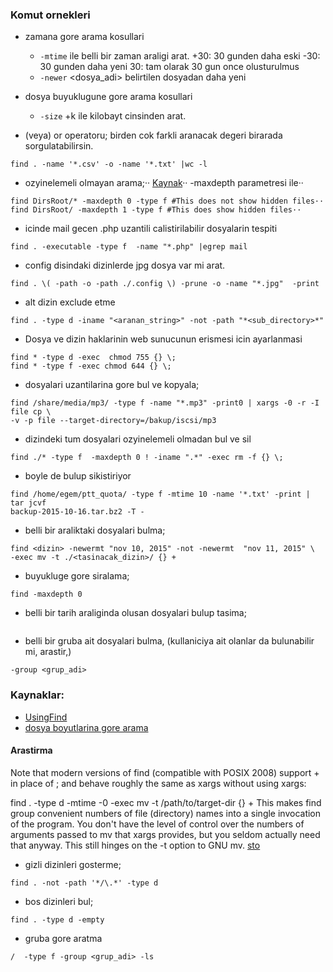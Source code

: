 ### Komut ornekleri 

* zamana gore arama kosullari
    - `-mtime` ile belli bir zaman araligi arat.
        +30: 30 gunden daha eski
        -30: 30 gunden daha yeni
        30: tam olarak 30 gun once olusturulmus
    - `-newer` <dosya_adi> belirtilen dosyadan daha yeni

* dosya buyuklugune gore arama kosullari
    - `-size` +<buyukluk>k ile kilobayt cinsinden arat.

* (veya) or operatoru; birden cok farkli aranacak degeri birarada
  sorgulatabilirsin.

```
find . -name '*.csv' -o -name '*.txt' |wc -l
```

* ozyinelemeli olmayan arama;··
[Kaynak](http://stackoverflow.com/questions/3925337/find-without-recursion)··
-maxdepth parametresi ile··
```
find DirsRoot/* -maxdepth 0 -type f #This does not show hidden files··
find DirsRoot/ -maxdepth 1 -type f #This does show hidden files··
```

* icinde mail gecen .php uzantili calistirilabilir dosyalarin tespiti   
```
find . -executable -type f  -name "*.php" |egrep mail
```

* config disindaki dizinlerde jpg dosya var mi arat.
```
find . \( -path -o -path ./.config \) -prune -o -name "*.jpg"  -print
```

* alt dizin exclude etme
```
find . -type d -iname "<aranan_string>" -not -path "*<sub_directory>*"
```

* Dosya ve dizin haklarinin web sunucunun erismesi icin ayarlanmasi
```
find * -type d -exec  chmod 755 {} \;
find * -type f -exec chmod 644 {} \;
```
* dosyalari uzantilarina gore bul ve kopyala;
```
find /share/media/mp3/ -type f -name "*.mp3" -print0 | xargs -0 -r -I file cp \
-v -p file --target-directory=/bakup/iscsi/mp3
```
* dizindeki tum dosyalari ozyinelemeli olmadan bul ve sil
```
find ./* -type f  -maxdepth 0 ! -iname ".*" -exec rm -f {} \;
```
* boyle de bulup sikistiriyor
```
find /home/egem/ptt_quota/ -type f -mtime 10 -name '*.txt' -print | tar jcvf
backup-2015-10-16.tar.bz2 -T -
```
* belli bir araliktaki dosyalari bulma;
```
find <dizin> -newermt "nov 10, 2015" -not -newermt  "nov 11, 2015" \
-exec mv -t ./<tasinacak_dizin>/ {} +
```

* buyukluge gore siralama;
```
find -maxdepth 0 
```

* belli bir tarih araliginda olusan dosyalari bulup tasima;
```
```

* belli bir gruba ait dosyalari bulma, (kullaniciya ait olanlar da bulunabilir mi, arastir,)
```
-group <grup_adi>
```

### Kaynaklar:

* [UsingFind](http://mywiki.wooledge.org/UsingFind)
* [dosya boyutlarina gore arama](http://linuxconfig.org/how-to-use-find-command-to-search-for-files-based-on-file-size)


#### Arastirma
Note that modern versions of find (compatible with POSIX 2008) support + in place of ; and behave roughly the same as xargs without using xargs:

find . -type d -mtime -0 -exec mv -t /path/to/target-dir {} +
This makes find group convenient numbers of file (directory) names into a single invocation of the program. You don't have the level of control over the numbers of arguments passed to mv that xargs provides, but you seldom actually need that anyway. This still hinges on the -t option to GNU mv.
[sto](http://stackoverflow.com/questions/13899746/use-xargs-to-mv-the-find-directory-into-another-directory)

* gizli dizinleri gosterme;
```
find . -not -path '*/\.*' -type d
```

* bos dizinleri bul;
```
find . -type d -empty
```

* gruba gore aratma
```
/  -type f -group <grup_adi> -ls   
```
